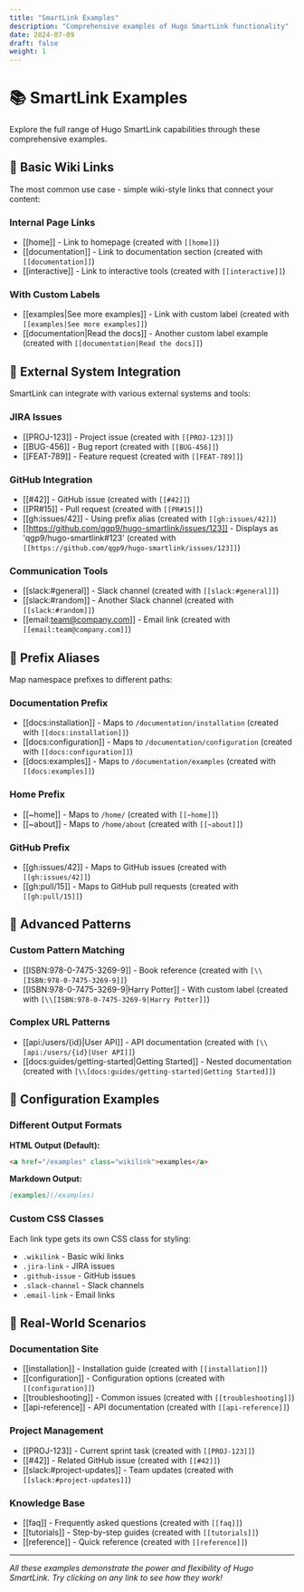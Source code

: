 ```yaml
---
title: "SmartLink Examples"
description: "Comprehensive examples of Hugo SmartLink functionality"
date: 2024-07-09
draft: false
weight: 1
---
```


# 📚 SmartLink Examples

Explore the full range of Hugo SmartLink capabilities through these comprehensive examples.

## 🔗 Basic Wiki Links

The most common use case - simple wiki-style links that connect your content:

### Internal Page Links
- [[home]] - Link to homepage (created with `[[home]]`)
- [[documentation]] - Link to documentation section (created with `[[documentation]]`)
- [[interactive]] - Link to interactive tools (created with `[[interactive]]`)

### With Custom Labels
- [[examples|See more examples]] - Link with custom label (created with `[[examples|See more examples]]`)
- [[documentation|Read the docs]] - Another custom label example (created with `[[documentation|Read the docs]]`)

## 🏢 External System Integration

SmartLink can integrate with various external systems and tools:

### JIRA Issues
- [[PROJ-123]] - Project issue (created with `[[PROJ-123]]`)
- [[BUG-456]] - Bug report (created with `[[BUG-456]]`)
- [[FEAT-789]] - Feature request (created with `[[FEAT-789]]`)

### GitHub Integration
- [[#42]] - GitHub issue (created with `[[#42]]`)
- [[PR#15]] - Pull request (created with `[[PR#15]]`)
- [[gh:issues/42]] - Using prefix alias (created with `[[gh:issues/42]]`)
- [[https://github.com/qgp9/hugo-smartlink/issues/123]] - Displays as 'qgp9/hugo-smartlink#123' (created with `[[https://github.com/qgp9/hugo-smartlink/issues/123]]`)

### Communication Tools
- [[slack:#general]] - Slack channel (created with `[[slack:#general]]`)
- [[slack:#random]] - Another Slack channel (created with `[[slack:#random]]`)
- [[email:team@company.com]] - Email link (created with `[[email:team@company.com]]`)

## 📁 Prefix Aliases

Map namespace prefixes to different paths:

### Documentation Prefix
- [[docs:installation]] - Maps to `/documentation/installation` (created with `[[docs:installation]]`)
- [[docs:configuration]] - Maps to `/documentation/configuration` (created with `[[docs:configuration]]`)
- [[docs:examples]] - Maps to `/documentation/examples` (created with `[[docs:examples]]`)

### Home Prefix
- [[~home]] - Maps to `/home/` (created with `[[~home]]`)
- [[~about]] - Maps to `/home/about` (created with `[[~about]]`)

### GitHub Prefix
- [[gh:issues/42]] - Maps to GitHub issues (created with `[[gh:issues/42]]`)
- [[gh:pull/15]] - Maps to GitHub pull requests (created with `[[gh:pull/15]]`)

## 🎨 Advanced Patterns

### Custom Pattern Matching
- [[ISBN:978-0-7475-3269-9]] - Book reference (created with `[\\[ISBN:978-0-7475-3269-9]]`)
- [[ISBN:978-0-7475-3269-9|Harry Potter]] - With custom label (created with `[\\[ISBN:978-0-7475-3269-9|Harry Potter]]`)

### Complex URL Patterns
- [[api:/users/{id}|User API]] - API documentation (created with `[\\[api:/users/{id}|User API]]`)
- [[docs:guides/getting-started|Getting Started]] - Nested documentation (created with `[\\[docs:guides/getting-started|Getting Started]]`)

## 🔧 Configuration Examples

### Different Output Formats

**HTML Output (Default):**
```html
<a href="/examples" class="wikilink">examples</a>
```

**Markdown Output:**
```markdown
[examples](/examples)
```

### Custom CSS Classes
Each link type gets its own CSS class for styling:
- `.wikilink` - Basic wiki links
- `.jira-link` - JIRA issues
- `.github-issue` - GitHub issues
- `.slack-channel` - Slack channels
- `.email-link` - Email links

## 🚀 Real-World Scenarios

### Documentation Site
- [[installation]] - Installation guide (created with `[[installation]]`)
- [[configuration]] - Configuration options (created with `[[configuration]]`)
- [[troubleshooting]] - Common issues (created with `[[troubleshooting]]`)
- [[api-reference]] - API documentation (created with `[[api-reference]]`)

### Project Management
- [[PROJ-123]] - Current sprint task (created with `[[PROJ-123]]`)
- [[#42]] - Related GitHub issue (created with `[[#42]]`)
- [[slack:#project-updates]] - Team updates (created with `[[slack:#project-updates]]`)

### Knowledge Base
- [[faq]] - Frequently asked questions (created with `[[faq]]`)
- [[tutorials]] - Step-by-step guides (created with `[[tutorials]]`)
- [[reference]] - Quick reference (created with `[[reference]]`)

---

*All these examples demonstrate the power and flexibility of Hugo SmartLink. Try clicking on any link to see how they work!* 